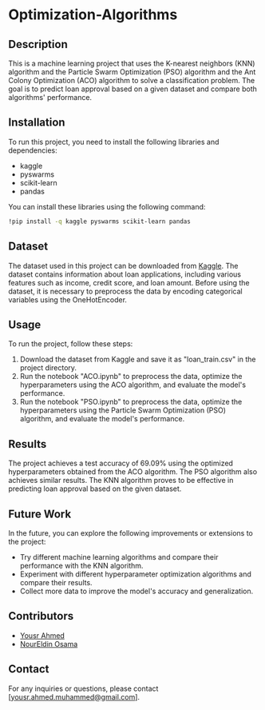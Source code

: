 # Optimization-Algorithms

## Description

This is a machine learning project that uses the K-nearest neighbors (KNN) algorithm and the Particle Swarm Optimization (PSO) algorithm and the Ant Colony Optimization (ACO) algorithm to solve a classification problem. The goal is to predict loan approval based on a given dataset and compare both algorithms' performance.

## Installation

To run this project, you need to install the following libraries and dependencies:

- kaggle
- pyswarms
- scikit-learn
- pandas

You can install these libraries using the following command:

```bash
!pip install -q kaggle pyswarms scikit-learn pandas
```

## Dataset

The dataset used in this project can be downloaded from [Kaggle](https://www.kaggle.com/datasets/mirzahasnine/loan-data-set). The dataset contains information about loan applications, including various features such as income, credit score, and loan amount. Before using the dataset, it is necessary to preprocess the data by encoding categorical variables using the OneHotEncoder.

## Usage

To run the project, follow these steps:

1. Download the dataset from Kaggle and save it as "loan_train.csv" in the project directory.
2. Run the notebook "ACO.ipynb" to preprocess the data, optimize the hyperparameters using the ACO algorithm, and evaluate the model's performance.
3. Run the notebook "PSO.ipynb" to preprocess the data, optimize the hyperparameters using the Particle Swarm Optimization (PSO) algorithm, and evaluate the model's performance.

## Results

The project achieves a test accuracy of 69.09% using the optimized hyperparameters obtained from the ACO algorithm. The PSO algorithm also achieves similar results. The KNN algorithm proves to be effective in predicting loan approval based on the given dataset.

## Future Work

In the future, you can explore the following improvements or extensions to the project:

- Try different machine learning algorithms and compare their performance with the KNN algorithm.
- Experiment with different hyperparameter optimization algorithms and compare their results.
- Collect more data to improve the model's accuracy and generalization.

## Contributors

- [Yousr Ahmed](https://github.com/Yousr-Ahmed)
- [NourEldin Osama](https://github.com/NourEldin-Osama)

## Contact

For any inquiries or questions, please contact [yousr.ahmed.muhammed@gmail.com].
